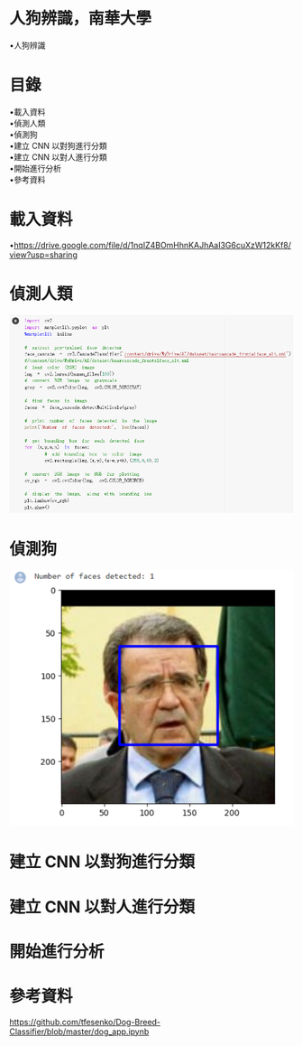 # 人狗辨識，南華大學
•人狗辨識  
# 目錄
•載入資料   
•偵測人類  
•偵測狗  
•建立 CNN 以對狗進行分類  
•建立 CNN 以對人進行分類  
•開始進行分析  
•參考資料
# 載入資料   
•https://drive.google.com/file/d/1nqIZ4BOmHhnKAJhAaI3G6cuXzW12kKf8/view?usp=sharing  
# 偵測人類  
![image](1.PNG)  
# 偵測狗  
![image](2.PNG)  
# 建立 CNN 以對狗進行分類  
# 建立 CNN 以對人進行分類  
# 開始進行分析  
# 參考資料  
https://github.com/tfesenko/Dog-Breed-Classifier/blob/master/dog_app.ipynb
